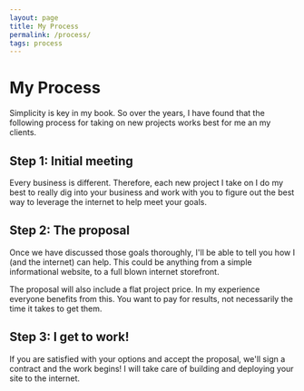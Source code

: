 ```yaml
---
layout: page
title: My Process
permalink: /process/
tags: process
---
```


# My Process

Simplicity is key in  my book. So over the years, I have found that the following process for taking on new projects works best for me an my clients.

## Step 1: Initial meeting

Every business is different. Therefore, each new project I take on I do my best to really dig into your business and work with you to figure out the best way to leverage the internet to help meet your goals.

## Step 2: The proposal

Once we have discussed those goals thoroughly, I'll be able to tell you how I (and the internet) can help. This could be anything from a simple informational website, to a full blown internet storefront.

The proposal will also include a flat project price. In my experience everyone benefits from this. You want to pay for results, not necessarily the time it takes to get them.

## Step 3: I get to work!

If you are satisfied with your options and accept the proposal, we'll sign a contract and the work begins! I will take care of building and deploying your site to the internet.
